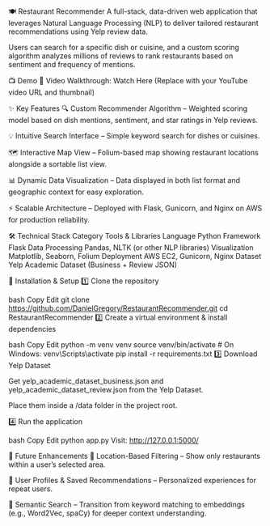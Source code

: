 🍽 Restaurant Recommender
A full-stack, data-driven web application that leverages Natural Language Processing (NLP) to deliver tailored restaurant recommendations using Yelp review data.

Users can search for a specific dish or cuisine, and a custom scoring algorithm analyzes millions of reviews to rank restaurants based on sentiment and frequency of mentions.

📺 Demo
🎥 Video Walkthrough: Watch Here
(Replace with your YouTube video URL and thumbnail)

✨ Key Features
🔍 Custom Recommender Algorithm – Weighted scoring model based on dish mentions, sentiment, and star ratings in Yelp reviews.

💡 Intuitive Search Interface – Simple keyword search for dishes or cuisines.

🗺 Interactive Map View – Folium-based map showing restaurant locations alongside a sortable list view.

📊 Dynamic Data Visualization – Data displayed in both list format and geographic context for easy exploration.

⚡ Scalable Architecture – Deployed with Flask, Gunicorn, and Nginx on AWS for production reliability.

🛠 Technical Stack
Category	Tools & Libraries
Language	Python
Framework	Flask
Data Processing	Pandas, NLTK (or other NLP libraries)
Visualization	Matplotlib, Seaborn, Folium
Deployment	AWS EC2, Gunicorn, Nginx
Dataset	Yelp Academic Dataset (Business + Review JSON)

🚀 Installation & Setup
1️⃣ Clone the repository

bash
Copy
Edit
git clone https://github.com/DanielGregory/RestaurantRecommender.git
cd RestaurantRecommender
2️⃣ Create a virtual environment & install dependencies

bash
Copy
Edit
python -m venv venv
source venv/bin/activate   # On Windows: venv\Scripts\activate
pip install -r requirements.txt
3️⃣ Download Yelp Dataset

Get yelp_academic_dataset_business.json and yelp_academic_dataset_review.json from the Yelp Dataset.

Place them inside a /data folder in the project root.

4️⃣ Run the application

bash
Copy
Edit
python app.py
Visit: http://127.0.0.1:5000/

🔮 Future Enhancements
📍 Location-Based Filtering – Show only restaurants within a user’s selected area.

👤 User Profiles & Saved Recommendations – Personalized experiences for repeat users.

🤖 Semantic Search – Transition from keyword matching to embeddings (e.g., Word2Vec, spaCy) for deeper context understanding.


